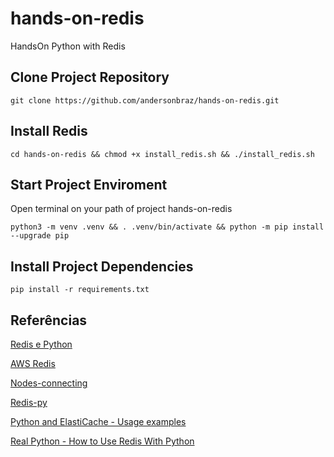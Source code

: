 # hands-on-redis
HandsOn Python with Redis


## Clone Project Repository

```shell
git clone https://github.com/andersonbraz/hands-on-redis.git
```

## Install Redis

```shell
cd hands-on-redis && chmod +x install_redis.sh && ./install_redis.sh
```
## Start Project Enviroment

Open terminal on your path of project hands-on-redis

```shell
python3 -m venv .venv && . .venv/bin/activate && python -m pip install --upgrade pip
```

## Install Project Dependencies

```shell
pip install -r requirements.txt
```

## Referências

[Redis e Python](https://www.youtube.com/watch?v=vc_z2EHwdOE)

[AWS Redis](https://aws.amazon.com/pt/redis/)

[Nodes-connecting](https://docs.aws.amazon.com/pt_br/AmazonElastiCache/latest/red-ug/nodes-connecting.html)

[Redis-py](https://pypi.org/project/redis/)

[Python and ElastiCache - Usage examples](https://docs.aws.amazon.com/AmazonElastiCache/latest/red-ug/ElastiCache-Getting-Started-Tutorials-Usage.html)

[Real Python - How to Use Redis With Python](https://realpython.com/python-redis/)
